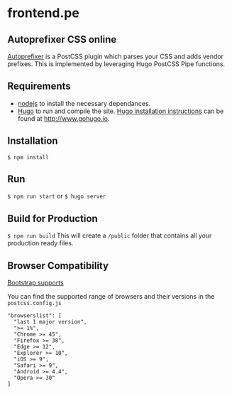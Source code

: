 # frontend.pe

## Autoprefixer CSS online

[Autoprefixer](https://autoprefixer.github.io/) is a PostCSS plugin which parses your CSS and adds vendor prefixes. This is implemented by leveraging Hugo PostCSS Pipe functions.

## Requirements

- [nodejs](https://nodejs.org/) to install the necessary dependances.
- [Hugo](https://github.com/gohugoio/hugo/releases) to run and compile the site. [Hugo installation instructions](https://gohugo.io/getting-started/installing/) can be found at http://www.gohugo.io.

## Installation
`$ npm install`

## Run
`$ npm run start` or `$ hugo server`

## Build for Production

`$ npm run build`
This will create a `/public` folder that contains all your production ready files.

## Browser Compatibility

[Bootstrap supports](https://getbootstrap.com/docs/4.1/getting-started/browsers-devices/)

You can find the supported range of browsers and their versions in the `postcss.config.js`

```
"browserslist": [
  "last 1 major version",
  ">= 1%",
  "Chrome >= 45",
  "Firefox >= 38",
  "Edge >= 12",
  "Explorer >= 10",
  "iOS >= 9",
  "Safari >= 9",
  "Android >= 4.4",
  "Opera >= 30"
]
```


